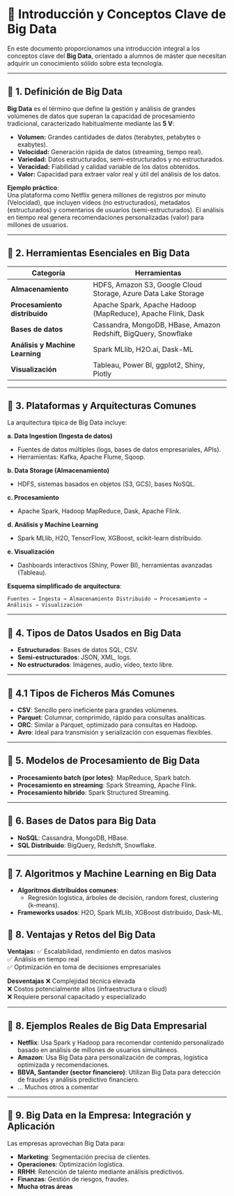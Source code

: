 # 📌 **Introducción y Conceptos Clave de Big Data**

En este documento proporcionamos una introducción integral a los conceptos clave del **Big Data**, orientado a alumnos de máster que necesitan adquirir un conocimiento sólido sobre esta tecnología.

---

## 🔹 **1. Definición de Big Data**

**Big Data** es el término que define la gestión y análisis de grandes volúmenes de datos que superan la capacidad de procesamiento tradicional, caracterizado habitualmente mediante las **5 V**:

- **Volumen:** Grandes cantidades de datos (terabytes, petabytes o exabytes).
- **Velocidad:** Generación rápida de datos (streaming, tiempo real).
- **Variedad:** Datos estructurados, semi-estructurados y no estructurados.
- **Veracidad:** Fiabilidad y calidad variable de los datos obtenidos.
- **Valor:** Capacidad para extraer valor real y útil del análisis de los datos.

**Ejemplo práctico**:  
Una plataforma como Netflix genera millones de registros por minuto (Velocidad), que incluyen vídeos (no estructurados), metadatos (estructurados) y comentarios de usuarios (semi-estructurados). El análisis en tiempo real genera recomendaciones personalizadas (valor) para millones de usuarios.

---

## 🔹 **2. Herramientas Esenciales en Big Data**

| Categoría | Herramientas |
|-----------|--------------|
| **Almacenamiento** | HDFS, Amazon S3, Google Cloud Storage, Azure Data Lake Storage |
| **Procesamiento distribuido** | Apache Spark, Apache Hadoop (MapReduce), Apache Flink, Dask |
| **Bases de datos** | Cassandra, MongoDB, HBase, Amazon Redshift, BigQuery, Snowflake |
| **Análisis y Machine Learning** | Spark MLlib, H2O.ai, Dask-ML |
| **Visualización** | Tableau, Power BI, ggplot2, Shiny, Plotly |

---

## 🔹 **3. Plataformas y Arquitecturas Comunes**

La arquitectura típica de Big Data incluye:

**a. Data Ingestion (Ingesta de datos)**  
- Fuentes de datos múltiples (logs, bases de datos empresariales, APIs).
- Herramientas: Kafka, Apache Flume, Sqoop.

**b. Data Storage (Almacenamiento)**  
- HDFS, sistemas basados en objetos (S3, GCS), bases NoSQL.

**c. Procesamiento**  
- Apache Spark, Hadoop MapReduce, Dask, Apache Flink.

**d. Análisis y Machine Learning**  
- Spark MLlib, H2O, TensorFlow, XGBoost, scikit-learn distribuido.

**e. Visualización**  
- Dashboards interactivos (Shiny, Power BI), herramientas avanzadas (Tableau).

**Esquema simplificado de arquitectura**:
```
Fuentes → Ingesta → Almacenamiento Distribuido → Procesamiento → Análisis → Visualización
```

---

## 🔹 **4. Tipos de Datos Usados en Big Data**

- **Estructurados**: Bases de datos SQL, CSV.
- **Semi-estructurados**: JSON, XML, logs.
- **No estructurados**: Imágenes, audio, vídeo, texto libre.

---

## 🔹 **4.1 Tipos de Ficheros Más Comunes**

- **CSV**: Sencillo pero ineficiente para grandes volúmenes.
- **Parquet**: Columnar, comprimido, rápido para consultas analíticas.
- **ORC**: Similar a Parquet, optimizado para consultas en Hadoop.
- **Avro**: Ideal para transmisión y serialización con esquemas flexibles.

---

## 🔹 **5. Modelos de Procesamiento de Big Data**

- **Procesamiento batch (por lotes)**: MapReduce, Spark batch.
- **Procesamiento en streaming**: Spark Streaming, Apache Flink.
- **Procesamiento híbrido**: Spark Structured Streaming.

---

## 🔹 **6. Bases de Datos para Big Data**

- **NoSQL**: Cassandra, MongoDB, HBase.
- **SQL Distribuido**: BigQuery, Redshift, Snowflake.

---

## 🔹 **7. Algoritmos y Machine Learning en Big Data**

- **Algoritmos distribuidos comunes**:  
  - Regresión logística, árboles de decisión, random forest, clustering (k-means).
- **Frameworks usados**: H2O, Spark MLlib, XGBoost distribuido, Dask-ML.

## 🔹 **8. Ventajas y Retos del Big Data**

**Ventajas:**
✅ Escalabilidad, rendimiento en datos masivos  
✅ Análisis en tiempo real  
✅ Optimización en toma de decisiones empresariales

**Desventajas**
❌ Complejidad técnica elevada  
❌ Costos potencialmente altos (infraestructura o cloud)  
❌ Requiere personal capacitado y especializado  

---

## 🔹 **8. Ejemplos Reales de Big Data Empresarial**

- **Netflix**: Usa Spark y Hadoop para recomendar contenido personalizado basado en análisis de millones de usuarios simultáneos.
- **Amazon**: Usa Big Data para personalización de compras, logística optimizada y recomendaciones.
- **BBVA, Santander (sector financiero)**: Utilizan Big Data para detección de fraudes y análisis predictivo financiero.
- ... Muchos otros a comentar

---

## 🔹 **9. Big Data en la Empresa: Integración y Aplicación**

Las empresas aprovechan Big Data para:

- **Marketing**: Segmentación precisa de clientes.
- **Operaciones**: Optimización logística.
- **RRHH**: Retención de talento mediante análisis predictivos.
- **Finanzas**: Gestión de riesgos, fraudes.
- **Mucha otras áreas**

